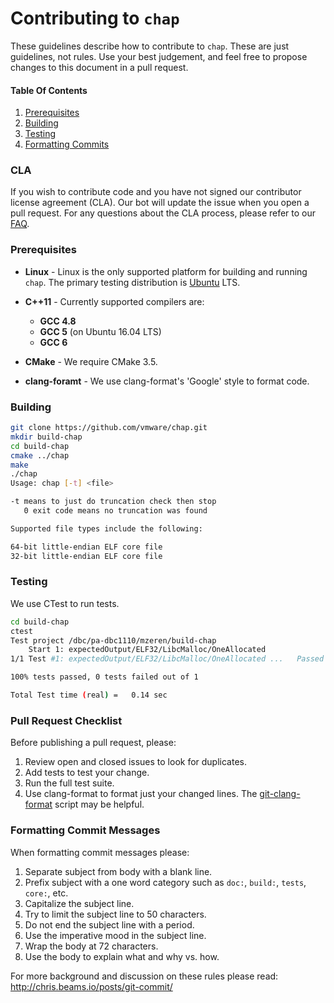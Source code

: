 # Contributing to `chap`

These guidelines describe how to contribute to `chap`. These are just
guidelines, not rules. Use your best judgement, and feel free to propose changes
to this document in a pull request.

#### Table Of Contents

1. [Prerequisites](#prerequisites)
1. [Building](#building)
1. [Testing](#testing)
1. [Formatting Commits](#formatting-commits)

### CLA

If you wish to contribute code and you have not signed our contributor license
agreement (CLA). Our bot will update the issue when you open a pull request. For
any questions about the CLA process, please refer to our
[FAQ](https://cla.vmware.com/faq).

### Prerequisites

* __Linux__ - Linux is the only supported platform for building and running
  `chap`. The primary testing distribution is [Ubuntu](www.ubuntu.com) LTS.

* __C++11__ - Currently supported compilers are:
  * __GCC 4.8__
  * __GCC 5__ (on Ubuntu 16.04 LTS)
  * __GCC 6__

* __CMake__ - We require CMake 3.5.

* __clang-foramt__ - We use clang-format's 'Google' style to format code.

### Building

```bash
git clone https://github.com/vmware/chap.git
mkdir build-chap
cd build-chap
cmake ../chap
make
./chap
Usage: chap [-t] <file>

-t means to just do truncation check then stop
   0 exit code means no truncation was found

Supported file types include the following:

64-bit little-endian ELF core file
32-bit little-endian ELF core file
```

### Testing

We use CTest to run tests.
```bash
cd build-chap
ctest
Test project /dbc/pa-dbc1110/mzeren/build-chap
    Start 1: expectedOutput/ELF32/LibcMalloc/OneAllocated
1/1 Test #1: expectedOutput/ELF32/LibcMalloc/OneAllocated ...   Passed    0.14 sec

100% tests passed, 0 tests failed out of 1

Total Test time (real) =   0.14 sec
```

### Pull Request Checklist

Before publishing a pull request, please:

1. Review open and closed issues to look for duplicates.
1. Add tests to test your change.
1. Run the full test suite.
1. Use clang-format to format just your changed lines.
   The [git-clang-format](https://github.com/llvm-mirror/clang/blob/master/tools/clang-format/git-clang-format)
   script may be helpful.

### Formatting Commit Messages

When formatting commit messages please:
1. Separate subject from body with a blank line.
1. Prefix subject with a one word category such as `doc:`, `build:`, `tests`,
   `core:`, etc.
3. Capitalize the subject line.
2. Try to limit the subject line to 50 characters.
4. Do not end the subject line with a period.
5. Use the imperative mood in the subject line.
6. Wrap the body at 72 characters.
7. Use the body to explain what and why vs. how.

For more background and discussion on these rules please read:
http://chris.beams.io/posts/git-commit/
